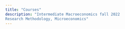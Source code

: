 ```yaml
---
title: "Courses"
description: "Intermediate Macroeconomics fall 2022
Research Methodology, Microeconomics"
---
```

